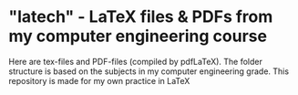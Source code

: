 # "latech" - LaTeX files & PDFs from my computer engineering course

Here are tex-files and PDF-files (compiled by pdfLaTeX). 
The folder structure is based on the  subjects in my computer engineering grade. 
This repository is made for my own practice in LaTeX